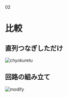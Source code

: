 02

# 比較
## 直列つなぎしただけ
![chyokuretu](https://raw.githubusercontent.com/kohi3/arduino/master/setup/chyokuretu.gif)

## 回路の組み立て
![modify](https://raw.githubusercontent.com/kohi3/arduino/master/setup/project02.gif)
